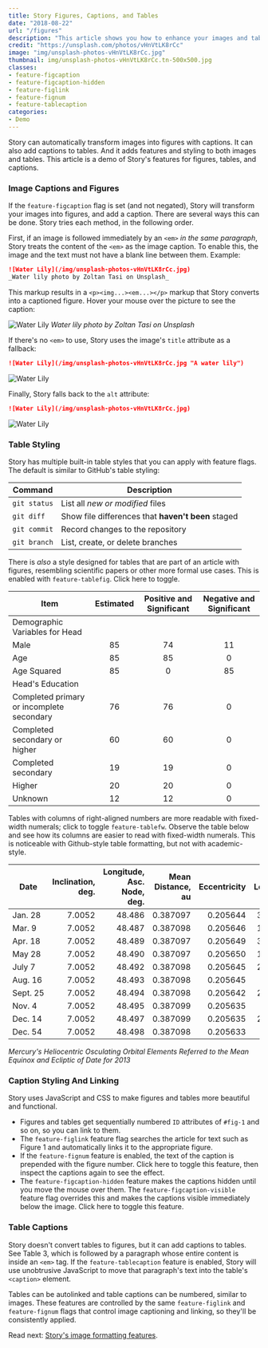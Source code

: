 ```yaml
---
title: Story Figures, Captions, and Tables
date: "2018-08-22"
url: "/figures"
description: "This article shows you how to enhance your images and tables with features such as captions and alternative stylings."
credit: "https://unsplash.com/photos/vHnVtLK8rCc"
image: "img/unsplash-photos-vHnVtLK8rCc.jpg"
thumbnail: img/unsplash-photos-vHnVtLK8rCc.tn-500x500.jpg
classes:
- feature-figcaption
- feature-figcaption-hidden
- feature-figlink
- feature-fignum
- feature-tablecaption
categories:
- Demo
---
```

Story can automatically transform images into figures with captions. 
It can also add captions to tables.
And it adds features and styling to both images and tables.
This article is a demo of Story's features for figures, tables, and captions.
<!--more-->

### Image Captions and Figures

If the `feature-figcaption` flag is set (and not negated), Story will transform
your images into figures, and add a caption. There are several ways this can be done. Story tries
each method, in the following order.

First, if an image is followed immediately by an `<em>` _in the same paragraph_, Story treats
the content of the `<em>` as the image caption. To enable this, the image and
the text must not have a blank line between them. Example:

```md
![Water Lily](/img/unsplash-photos-vHnVtLK8rCc.jpg)
_Water lily photo by Zoltan Tasi on Unsplash_
```

This markup results in a `<p><img...><em...></p>` markup that Story converts into a captioned figure.
Hover your mouse over the picture to see the caption:

![Water Lily](/img/unsplash-photos-vHnVtLK8rCc.jpg)
_Water lily photo by Zoltan Tasi on Unsplash_

If there's no `<em>` to use, Story uses the image's `title` attribute as a fallback:

```md
![Water Lily](/img/unsplash-photos-vHnVtLK8rCc.jpg "A water lily")
```

![Water Lily](/img/unsplash-photos-vHnVtLK8rCc.jpg "A water lily")

Finally, Story falls back to the `alt` attribute:

```md
![Water Lily](/img/unsplash-photos-vHnVtLK8rCc.jpg)
```

![Water Lily](/img/unsplash-photos-vHnVtLK8rCc.jpg)

### Table Styling

Story has multiple built-in table styles that you can apply with feature flags.
The default is similar to GitHub's table styling:

| Command | Description |
| --- | --- |
| `git status` | List all *new or modified* files |
| `git diff` | Show file differences that **haven't been** staged |
| `git commit` | Record changes to the repository |
| `git branch` | List, create, or delete branches |

There is _also_ a style designed for tables that are part of an
article with figures, resembling scientific papers or other more formal use
cases. This is enabled with `feature-tablefig`. Click <a
id="tablefig">here</a> to toggle.

| Item                                      | Estimated | Positive and Significant | Negative and Significant |
|-------------------------------------------|:---------:|:------------------------:|:------------------------:|
| Demographic Variables for Head            |           |                          |                          |
| Male                                      |     85    |            74            |            11            |
| Age                                       |     85    |            85            |             0            |
| Age Squared                               |     85    |             0            |            85            |
| Head's Education                          |           |                          |                          |
| Completed primary or incomplete secondary |     76    |            76            |             0            |
| Completed secondary or higher             |     60    |            60            |             0            |
| Completed secondary                       |     19    |            19            |             0            |
| Higher                                    |     20    |            20            |             0            |
| Unknown                                   |     12    |            12            |             0            |

Tables with columns of right-aligned numbers are more readable with fixed-width numerals; click to toggle <a id="tablefw">`feature-tablefw`</a>. Observe the table below and see how its columns are easier to read with fixed-width numerals. This is noticeable with Github-style table formatting, but not with academic-style.

Date          | Inclination, deg. | Longitude, Asc. Node, deg. | Mean Distance, au |  Eccentricity | Mean  Longitude, deg. |
--------------|------------------:|---------------------------:|------------------:|--------------:|----------------------:|
Jan.&nbsp;28  |            7.0052 |                     48.486 |          0.387097 |      0.205644 |              355.3943 |
Mar.&nbsp;9   |            7.0052 |                     48.487 |          0.387098 |      0.205646 |              159.0899 |
Apr.&nbsp;18  |            7.0052 |                     48.489 |          0.387097 |      0.205649 |              322.7854 |
May&nbsp;28   |            7.0052 |                     48.490 |          0.387097 |      0.205650 |              126.4812 |
July&nbsp;7   |            7.0052 |                     48.492 |          0.387098 |      0.205645 |              290.1771 |
Aug.&nbsp;16  |            7.0052 |                     48.493 |          0.387098 |      0.205645 |               93.8725 |
Sept.&nbsp;25 |            7.0052 |                     48.494 |          0.387098 |      0.205642 |              257.5683 |
Nov.&nbsp;4   |            7.0052 |                     48.495 |          0.387099 |      0.205635 |               61.2628 |
Dec.&nbsp;14  |            7.0052 |                     48.497 |          0.387099 |      0.205635 |              224.9579 |
Dec.&nbsp;54  |            7.0052 |                     48.498 |          0.387098 |      0.205633 |               28.6524 |
    
_Mercury's Heliocentric Osculating Orbital Elements Referred to the Mean Equinox and Ecliptic of Date for 2013_

### Caption Styling And Linking

Story uses JavaScript and CSS to make figures and tables more beautiful and
functional.

- Figures and tables get sequentially numbered `ID` attributes of `#fig-1` and so on, so
  you can link to them.
- The `feature-figlink` feature flag searches the article for text such as
  Figure 1 and automatically links it to the appropriate figure.
- If the `feature-fignum` feature is enabled, the text of the caption is
  prepended with the figure number. Click here to <a id="fignum">toggle this
  feature</a>, then inspect the captions again to see the effect.
- The `feature-figcaption-hidden` feature makes the captions hidden until you
  move the mouse over them. The `feature-figcaption-visible` feature flag
  overrides this and makes the captions visible immediately below the image.
  Click here to <a id="figvisible">toggle this feature</a>.

### Table Captions

Story doesn't convert tables to figures, but it can add captions to tables.
See Table 3, which is followed by a paragraph whose entire content is inside an `<em>` tag.
If the `feature-tablecaption` feature is enabled, Story will use unobtrusive JavaScript to move that paragraph's text into the table's `<caption>` element.

Tables can be autolinked and table captions can be numbered, similar to images.
These features are controlled by the same `feature-figlink` and `feature-fignum` flags that control image captioning and linking, so they'll be consistently applied.

<script type="text/javascript">
$( "#fignum" ).click(function() {
	$("body").toggleClass("feature-fignum");
});
$( "#figvisible" ).click(function() {
   $("body").toggleClass("feature-figcaption-visible");
});
$( "#tablefig" ).click(function() {
   $("body").toggleClass("feature-tablefig");
});
$( "#tablefw" ).click(function() {
   $("body").toggleClass("feature-tablefw");
});
</script>

Read next: [Story's image formatting features](/images/).

